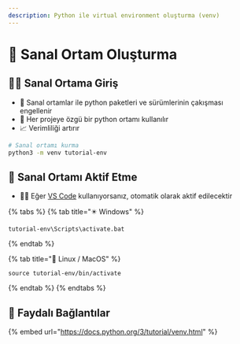 ```yaml
---
description: Python ile virtual environment oluşturma (venv)
---
```

# 🌇 Sanal Ortam Oluşturma

## 🚴‍♂️ Sanal Ortama Giriş

* 🌇 Sanal ortamlar ile python paketleri ve sürümlerinin çakışması engellenir
* 🦄 Her projeye özgü bir python ortamı kullanılır
* 📈 Verimliliği artırır

```bash
# Sanal ortamı kurma
python3 -m venv tutorial-env
```

## 🐣 Sanal Ortamı Aktif Etme

* 💁‍♂️ Eğer [VS Code](https://code.visualstudio.com) kullanıyorsanız, otomatik olarak aktif edilecektir

{% tabs %}
{% tab title="✴️ Windows" %}
```
tutorial-env\Scripts\activate.bat
```
{% endtab %}

{% tab title="🐧 Linux / MacOS" %}
```
source tutorial-env/bin/activate
```
{% endtab %}
{% endtabs %}

## 🔗 Faydalı Bağlantılar

{% embed url="https://docs.python.org/3/tutorial/venv.html" %}

